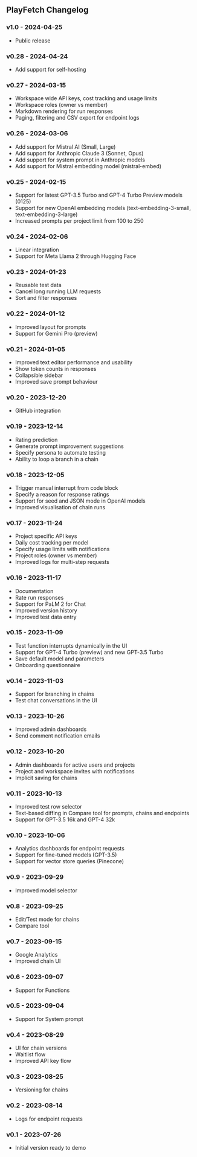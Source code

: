 ## PlayFetch Changelog

### v1.0 - 2024-04-25
- Public release

### v0.28 - 2024-04-24
- Add support for self-hosting

### v0.27 - 2024-03-15
- Workspace wide API keys, cost tracking and usage limits
- Workspace roles (owner vs member)
- Markdown rendering for run responses
- Paging, filtering and CSV export for endpoint logs

### v0.26 - 2024-03-06
- Add support for Mistral AI (Small, Large)
- Add support for Anthropic Claude 3 (Sonnet, Opus)
- Add support for system prompt in Anthropic models
- Add support for Mistral embedding model (mistral-embed)

### v0.25 - 2024-02-15
- Support for latest GPT-3.5 Turbo and GPT-4 Turbo Preview models (0125)
- Support for new OpenAI embedding models (text-embedding-3-small, text-embedding-3-large)
- Increased prompts per project limit from 100 to 250

### v0.24 - 2024-02-06
- Linear integration
- Support for Meta Llama 2 through Hugging Face

### v0.23 - 2024-01-23
- Reusable test data
- Cancel long running LLM requests
- Sort and filter responses

### v0.22 - 2024-01-12
- Improved layout for prompts
- Support for Gemini Pro (preview)

### v0.21 - 2024-01-05
- Improved text editor performance and usability
- Show token counts in responses
- Collapsible sidebar
- Improved save prompt behaviour

### v0.20 - 2023-12-20
- GitHub integration

### v0.19 - 2023-12-14
- Rating prediction
- Generate prompt improvement suggestions
- Specify persona to automate testing
- Ability to loop a branch in a chain

### v0.18 - 2023-12-05
- Trigger manual interrupt from code block
- Specify a reason for response ratings
- Support for seed and JSON mode in OpenAI models
- Improved visualisation of chain runs

### v0.17 - 2023-11-24
- Project specific API keys
- Daily cost tracking per model
- Specify usage limits with notifications
- Project roles (owner vs member)
- Improved logs for multi-step requests

### v0.16 - 2023-11-17
- Documentation
- Rate run responses
- Support for PaLM 2 for Chat
- Improved version history
- Improved test data entry

### v0.15 - 2023-11-09
- Test function interrupts dynamically in the UI
- Support for GPT-4 Turbo (preview) and new GPT-3.5 Turbo
- Save default model and parameters
- Onboarding questionnaire

### v0.14 - 2023-11-03
- Support for branching in chains
- Test chat conversations in the UI

### v0.13 - 2023-10-26
- Improved admin dashboards
- Send comment notification emails

### v0.12 - 2023-10-20
- Admin dashboards for active users and projects
- Project and workspace invites with notifications
- Implicit saving for chains

### v0.11 - 2023-10-13
- Improved test row selector
- Text-based diffing in Compare tool for prompts, chains and endpoints
- Support for GPT-3.5 16k and GPT-4 32k

### v0.10 - 2023-10-06
- Analytics dashboards for endpoint requests
- Support for fine-tuned models (GPT-3.5)
- Support for vector store queries (Pinecone)

### v0.9 - 2023-09-29
- Improved model selector

### v0.8 - 2023-09-25
- Edit/Test mode for chains
- Compare tool

### v0.7 - 2023-09-15
- Google Analytics
- Improved chain UI

### v0.6 - 2023-09-07
- Support for Functions

### v0.5 - 2023-09-04
- Support for System prompt

### v0.4 - 2023-08-29
- UI for chain versions
- Waitlist flow
- Improved API key flow

### v0.3 - 2023-08-25
- Versioning for chains

### v0.2 - 2023-08-14
- Logs for endpoint requests

### v0.1 - 2023-07-26
- Initial version ready to demo
